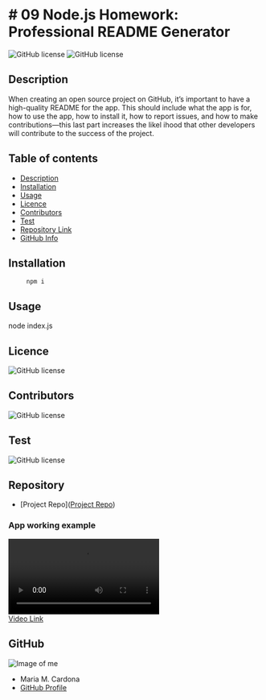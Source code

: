 
# **# 09 Node.js Homework: Professional README Generator**

![GitHub license](https://img.shields.io/badge/license-MIT-blue.svg)
![GitHub license](https://img.shields.io/badge/made%20by-Maria%20Cardona-brightgreen)

## Description 
When creating an open source project on GitHub, it’s important to have a high-quality README for the app. This should include what the app is for, how to use the app, how to install it, how to report issues, and how to make contributions&mdash;this last part increases the likel ihood that other developers will contribute to the success of the project.

## Table of contents
- [Description](#Description)
- [Installation](#Installation)
- [Usage](#Usage)
- [Licence](#Licence)
- [Contributors](#Contributors)
- [Test](#Test)
- [Repository Link](#Repository)
- [GitHub Info](#GitHub) 

## Installation
         npm i

## Usage
node index.js

## Licence
![GitHub license](https://img.shields.io/badge/license-MIT-blue.svg)

## Contributors
![GitHub license](https://img.shields.io/badge/made%20by-Maria%20Cardona-brightgreen)

## Test
![GitHub license](https://img.shields.io/badge/test-100%25-success)

## Repository
- [Project Repo]([Project Repo](https://github.com/mechas8703/09-Node.js-Professional-README-Generator))

### App working example

![Git](screen-capture.webm)   
[Video Link](./screen-capture.webm) 


## GitHub
![Image of me](https://avatars.githubusercontent.com/u/92689466?v=4)
- Maria M. Cardona
- [GitHub Profile](https://github.com/mechas8703)
<null>
